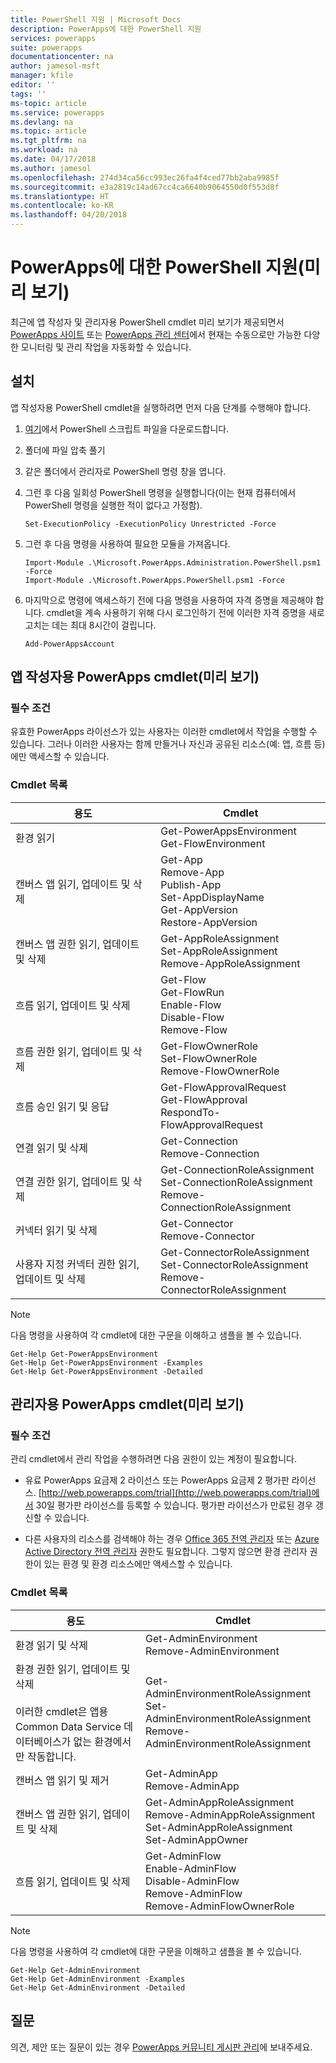 ```yaml
---
title: PowerShell 지원 | Microsoft Docs
description: PowerApps에 대한 PowerShell 지원
services: powerapps
suite: powerapps
documentationcenter: na
author: jamesol-msft
manager: kfile
editor: ''
tags: ''
ms-topic: article
ms.service: powerapps
ms.devlang: na
ms.topic: article
ms.tgt_pltfrm: na
ms.workload: na
ms.date: 04/17/2018
ms.author: jamesol
ms.openlocfilehash: 274d34ca56cc993ec26fa4f4ced77bb2aba9985f
ms.sourcegitcommit: e3a2819c14ad67cc4ca6640b9064550d0f553d8f
ms.translationtype: HT
ms.contentlocale: ko-KR
ms.lasthandoff: 04/20/2018
---
```

# <a name="powershell-support-for-powerapps-preview"></a>PowerApps에 대한 PowerShell 지원(미리 보기)

최근에 앱 작성자 및 관리자용 PowerShell cmdlet 미리 보기가 제공되면서 [PowerApps 사이트](https://web.powerapps.com) 또는 [PowerApps 관리 센터](https://admin.powerapps.com)에서 현재는 수동으로만 가능한 다양한 모니터링 및 관리 작업을 자동화할 수 있습니다.

## <a name="installation"></a>설치
앱 작성자용 PowerShell cmdlet을 실행하려면 먼저 다음 단계를 수행해야 합니다.

1. [여기](https://go.microsoft.com/fwlink/?linkid=872358)에서 PowerShell 스크립트 파일을 다운로드합니다.

2. 폴더에 파일 압축 풀기

3. 같은 폴더에서 관리자로 PowerShell 명령 창을 엽니다.

4. 그런 후 다음 일회성 PowerShell 명령을 실행합니다(이는 현재 컴퓨터에서 PowerShell 명령을 실행한 적이 없다고 가정함).

    ```
    Set-ExecutionPolicy -ExecutionPolicy Unrestricted -Force
    ```

5. 그런 후 다음 명령을 사용하여 필요한 모듈을 가져옵니다.

    ```
    Import-Module .\Microsoft.PowerApps.Administration.PowerShell.psm1 -Force
    Import-Module .\Microsoft.PowerApps.PowerShell.psm1 -Force
    ```

6. 마지막으로 명령에 액세스하기 전에 다음 명령을 사용하여 자격 증명을 제공해야 합니다. cmdlet을 계속 사용하기 위해 다시 로그인하기 전에 이러한 자격 증명을 새로 고치는 데는 최대 8시간이 걸립니다.

    ```
    Add-PowerAppsAccount
    ```

## <a name="powerapps-cmdlets-for-app-makers-preview"></a>앱 작성자용 PowerApps cmdlet(미리 보기)

### <a name="prerequisite"></a>필수 조건
유효한 PowerApps 라이선스가 있는 사용자는 이러한 cmdlet에서 작업을 수행할 수 있습니다. 그러나 이러한 사용자는 함께 만들거나 자신과 공유된 리소스(예: 앱, 흐름 등)에만 액세스할 수 있습니다.

### <a name="cmdlet-list"></a>Cmdlet 목록
| 용도 | Cmdlet |
| --- | --- |
| 환경 읽기 | Get-PowerAppsEnvironment <br> Get-FlowEnvironment
| 캔버스 앱 읽기, 업데이트 및 삭제 | Get-App <br> Remove-App <br> Publish-App <br> Set-AppDisplayName <br> Get-AppVersion <br> Restore-AppVersion
| 캔버스 앱 권한 읽기, 업데이트 및 삭제 | Get-AppRoleAssignment <br> Set-AppRoleAssignment <br> Remove-AppRoleAssignment
| 흐름 읽기, 업데이트 및 삭제 | Get-Flow <br> Get-FlowRun <br> Enable-Flow <br> Disable-Flow <br> Remove-Flow
| 흐름 권한 읽기, 업데이트 및 삭제 | Get-FlowOwnerRole <br> Set-FlowOwnerRole <br> Remove-FlowOwnerRole
| 흐름 승인 읽기 및 응답 | Get-FlowApprovalRequest <br> Get-FlowApproval <br> RespondTo-FlowApprovalRequest
| 연결 읽기 및 삭제 | Get-Connection <br> Remove-Connection
| 연결 권한 읽기, 업데이트 및 삭제 | Get-ConnectionRoleAssignment <br> Set-ConnectionRoleAssignment <br> Remove-ConnectionRoleAssignment
| 커넥터 읽기 및 삭제 | Get-Connector <br> Remove-Connector
| 사용자 지정 커넥터 권한 읽기, 업데이트 및 삭제 | Get-ConnectorRoleAssignment <br> Set-ConnectorRoleAssignment <br> Remove-ConnectorRoleAssignment

> [!NOTE]
> 다음 명령을 사용하여 각 cmdlet에 대한 구문을 이해하고 샘플을 볼 수 있습니다.
>```
>Get-Help Get-PowerAppsEnvironment
>Get-Help Get-PowerAppsEnvironment -Examples
>Get-Help Get-PowerAppsEnvironment -Detailed
>```

## <a name="powerapps-cmdlets-for-administrators-preview"></a>관리자용 PowerApps cmdlet(미리 보기)

### <a name="prerequisite"></a>필수 조건
관리 cmdlet에서 관리 작업을 수행하려면 다음 권한이 있는 계정이 필요합니다.

- 유료 PowerApps 요금제 2 라이선스 또는 PowerApps 요금제 2 평가판 라이선스. [http://web.powerapps.com/trial](http://web.powerapps.com/trial)에서 30일 평가판 라이선스를 등록할 수 있습니다. 평가판 라이선스가 만료된 경우 갱신할 수 있습니다.

- 다른 사용자의 리소스를 검색해야 하는 경우 [Office 365 전역 관리자](https://support.office.com/article/assign-admin-roles-in-office-365-for-business-eac4d046-1afd-4f1a-85fc-8219c79e1504) 또는 [Azure Active Directory 전역 관리자](https://docs.microsoft.com/azure/active-directory/active-directory-assign-admin-roles-azure-portal) 권한도 필요합니다. 그렇지 않으면 환경 관리자 권한이 있는 환경 및 환경 리소스에만 액세스할 수 있습니다.

### <a name="cmdlet-list"></a>Cmdlet 목록
| 용도 | Cmdlet
| --- | ---
| 환경 읽기 및 삭제 | Get-AdminEnvironment <br> Remove-AdminEnvironment
| 환경 권한 읽기, 업데이트 및 삭제 <br><br> 이러한 cmdlet은 앱용 Common Data Service 데이터베이스가 없는 환경에서만 작동합니다. | Get-AdminEnvironmentRoleAssignment <br> Set-AdminEnvironmentRoleAssignment <br> Remove-AdminEnvironmentRoleAssignment
| 캔버스 앱 읽기 및 제거 | Get-AdminApp <br> Remove-AdminApp
| 캔버스 앱 권한 읽기, 업데이트 및 삭제 | Get-AdminAppRoleAssignment <br> Remove-AdminAppRoleAssignment <br> Set-AdminAppRoleAssignment <br> Set-AdminAppOwner
| 흐름 읽기, 업데이트 및 삭제 | Get-AdminFlow <br> Enable-AdminFlow <br> Disable-AdminFlow <br> Remove-AdminFlow  <br> Remove-AdminFlowOwnerRole

> [!NOTE]
> 다음 명령을 사용하여 각 cmdlet에 대한 구문을 이해하고 샘플을 볼 수 있습니다.
>```
>Get-Help Get-AdminEnvironment
>Get-Help Get-AdminEnvironment -Examples
>Get-Help Get-AdminEnvironment -Detailed
>```

## <a name="questions"></a>질문

의견, 제안 또는 질문이 있는 경우 [PowerApps 커뮤니티 게시판 관리](https://powerusers.microsoft.com/t5/Administering-PowerApps/bd-p/Admin_PowerApps)에 보내주세요.
